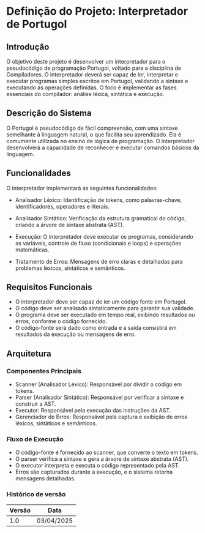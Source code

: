 # Definição do Projeto: Interpretador de Portugol
## Introdução

O objetivo deste projeto é desenvolver um interpretador para o pseudocódigo de programação Portugol, voltado para a disciplina de Compiladores. O interpretador deverá ser capaz de ler, interpretar e executar programas simples escritos em Portugol, validando a sintaxe e executando as operações definidas. O foco é implementar as fases essenciais do compilador: análise léxica, sintática e execução.

## Descrição do Sistema
O Portugol é pseudocódigo de fácil compreensão, com uma sintaxe semelhante à linguagem natural, o que facilita seu aprendizado. Ela é comumente utilizada no ensino de lógica de programação. O interpretador desenvolverá a capacidade de reconhecer e executar comandos básicos da linguagem.

## Funcionalidades

O interpretador implementará as seguintes funcionalidades:

- Analisador Léxico: Identificação de tokens, como palavras-chave, identificadores, operadores e literais.

- Analisador Sintático: Verificação da estrutura gramatical do código, criando a árvore de sintaxe abstrata (AST).

- Execução: O interpretador deve executar os programas, considerando as variáveis, controle de fluxo (condicionais e loops) e operações matemáticas.

- Tratamento de Erros: Mensagens de erro claras e detalhadas para problemas léxicos, sintáticos e semânticos.

## Requisitos Funcionais
- O interpretador deve ser capaz de ler um código fonte em Portugol.
- O código deve ser analisado sintaticamente para garantir sua validade.
- O programa deve ser executado em tempo real, exibindo resultados ou erros, conforme o código fornecido.
- O código-fonte será dado como entrada e a saída consistirá em resultados da execução ou mensagens de erro.


## Arquitetura
### Componentes Principais
- Scanner (Analisador Léxico): Responsável por dividir o código em tokens.
- Parser (Analisador Sintático): Responsável por verificar a sintaxe e construir a AST.
- Executor: Responsável pela execução das instruções da AST.
- Gerenciador de Erros: Responsável pela captura e exibição de erros léxicos, sintáticos e semânticos.

### Fluxo de Execução
- O código-fonte é fornecido ao scanner, que converte o texto em tokens.
- O parser verifica a sintaxe e gera a árvore de sintaxe abstrata (AST).
- O executor interpreta e executa o código representado pela AST.
- Erros são capturados durante a execução, e o sistema retorna mensagens detalhadas.

### Histórico de versão
|Versão|Data  |
|--|--|
| 1.0 | 03/04/2025 |
